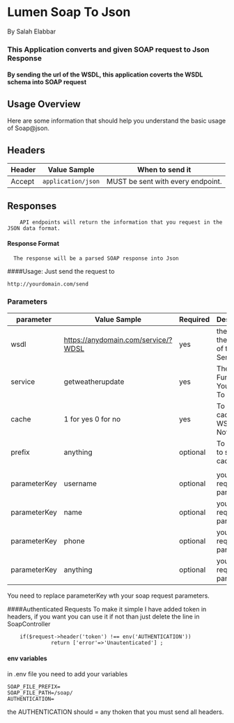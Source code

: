 # Lumen Soap To Json

By Salah Elabbar


### This Application converts and given SOAP request to Json Response

#### By sending the url of the WSDL, this application coverts the WSDL schema into SOAP request

  ## **Usage Overview**
  
  Here are some information that should help you understand the basic usage of Soap@json. 
  
  ## **Headers**
  
 
  
  | Header        | Value Sample                        | When to send it                                                              |
  |---------------|-------------------------------------|------------------------------------------------------------------------------|
  | Accept        | `application/json`                  | MUST be sent with every endpoint.                                            |
 
 
 
   ## **Responses**
  
        API endpoints will return the information that you request in the JSON data format.
  
  
  #### Response Format
      The response will be a parsed SOAP response into Json
  
  
  
  ####Usage:
    Just send the request to 
  ```
  http://yourdomain.com/send
  ```
 
 
 ### Parameters
 
 
  | parameter   | Value Sample                        |           Required     |     Description                                |
  |-------------|-------------------------------------|------------------------|------------------------------------------------|
  | wsdl        | https://anydomain.com/service/?WDSL |          yes           | the URL to the WSDL of the Soap Service        |
  | service     | getweatherupdate                    |          yes           | The SOAP Function You Want To Use              |
  | cache       | 1 for yes 0 for no                  |          yes           | To enable cache of WSDL or Not                 | 
  | prefix      | anything                            |          optional      | To a prefix to stored cache files              | 
  |             |                                     |                        |                                                | 
  | parameterKey| username                            |          optional      | your soap required parameters                  | 
  | parameterKey| name                                |          optional      | your soap required parameters                  | 
  | parameterKey| phone                               |          optional      | your soap required parameters                  | 
  | parameterKey| anything                            |          optional      | your soap required parameters                  | 
    
  
   You need to replace parameterKey wth your soap request parameters.
   
   ####Authenticated Requests
   To make it simple I have added token in headers, if you want you can use it if not than just delete the line in SoapController
   
   ```
       if($request->header('token') !== env('AUTHENTICATION'))
                 return ['error'=>'Unautenticated'] ;
   ```


#### env variables
in .env file you need to add your variables
```
SOAP_FILE_PREFIX=
SOAP_FILE_PATH=/soap/
AUTHENTICATION=
```

the AUTHENTICATION should = any thoken that you must send all headers.


